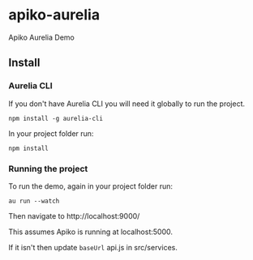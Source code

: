 # apiko-aurelia
Apiko Aurelia Demo

## Install
### Aurelia CLI
If you don't have Aurelia CLI you will need it globally to run the project.
```
npm install -g aurelia-cli
```

In your project folder run:

```
npm install
```

### Running the project
To run the demo, again in your project folder run:
```
au run --watch
```
Then navigate to http://localhost:9000/

This assumes Apiko is running at localhost:5000. 

If it isn't then update `baseUrl` api.js in src/services. 
